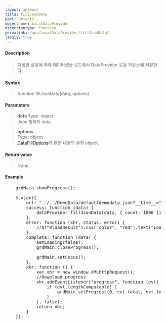 ```yaml
---
layout: apipost
title: fillJsonData
part: Objects
objectname: LocalDataProvider
directiontype: Function
permalink: /api/LocalDataProvider/fillJsonData/
jsonly: true
---
```



#### Description

> 지정한 설정에 따라 데이터셋을 로드해서 DataProvider 로컬 저장소에 저장한다. 

#### Syntax

> function fillJsonData(data, options)

#### Parameters

> **data**
> Type: object  
> Json 형태의 data.  

> **options**  
> Type: object    
> [DataFillOptions](/api/types/DataFillOptions/)와 같은 내용의 설정 object.    

#### Return value

> None.   

#### Example

<pre class="prettyprint">
    grdMain.showProgress();

    $.ajax({
        url: "../../DemoData/defaultdemodata.json?__time__=" + new Date().getTime(),
        success: function (data) {
            dataProvider.fillJsonData(data, { count: 1000 });
        },
        error: function (xhr, status, error) {
            //$("#loadResult").css("color", "red").text("Load failed: " + error).show();
        },
        complete: function (data) {
            setLoading(false);
            grdMain.closeProgress();

            grdMain.setFocus();
        },
        xhr: function () {
            var xhr = new window.XMLHttpRequest();
            //Download progress
            xhr.addEventListener("progress", function (evt) {
                if (evt.lengthComputable) {
                    grdMain.setProgress(0, evt.total, evt.loaded);
                }
            }, false);
            return xhr;
        }
    });
</pre>

